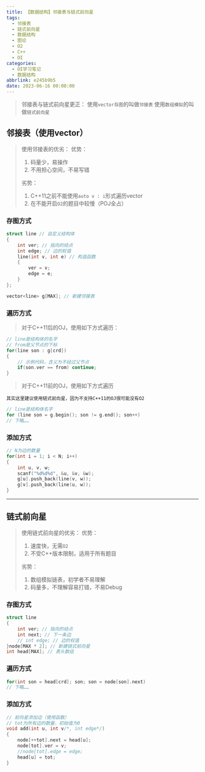 ```yaml
---
title: 【数据结构】邻接表与链式前向星
tags:
  - 邻接表
  - 链式前向星
  - 数据结构
  - 图论
  - O2
  - C++
  - OI
categories:
  - OI学习笔记
  - 数据结构
abbrlink: e245b9b5
date: 2023-06-16 00:00:00
---
```


>邻接表与链式前向星更正：
>使用`vector存图`的叫做`邻接表`
>使用`数组模拟`的叫做`链式前向星`

## 邻接表（使用vector）

>使用邻接表的优劣：
>优势：
>1. 码量少，易操作
>2. 不用担心空间，不易写错
>
>劣势：
>1. C++11之前不能使用`auto v : i`形式遍历vector
>2. 在不能开启`O2`的题目中较慢（POJ全占）

### 存图方式

```C++
struct line // 自定义结构体
{
    int ver; // 指向的结点
    int edge; // 边的权值
    line(int v, int e) // 构造函数
    {
        ver = v;
        edge = e;
    }
};

vector<line> g[MAX]; // 新建邻接表
```

### 遍历方式

>对于C++11后的OJ，使用如下方式遍历：

```C++
// line是结构体的名字
// from是父节点的下标
for(line son : g[crd])
{
    // 示例代码，含义为不经过父节点
    if(son.ver == from) continue;
}
```

>对于C++11前的OJ，使用如下方式遍历

	其实这里建议使用链式前向星，因为不支持C++11的OJ很可能没有O2

```C++
// line是结构体名字
for (line son = g.begin(); son != g.end(); son++) 
// 下略……
```

### 添加方式

```C++
// N为边的数量
for(int i = 1; i < N; i++)
{
    int u, v, w;
    scanf("%d%d%d", &u, &v, &w);
    g[u].push_back(line(v, w));
    g[v].push_back(line(u, w));
}
```

---

## 链式前向星

>使用链式前向星的优劣：
>优势：
>1. 速度快，无需`O2`
>2. 不受C++版本限制，适用于所有题目 
>
>劣势：
>1. 数组模拟链表，初学者不易理解
>2. 码量多，不理解容易打错，不易Debug

### 存图方式

```C++
struct line
{
    int ver; // 指向的结点
    int next; // 下一条边
    // int edge; // 边的权值
}node[MAX * 2]; // 新建链式前向星
int head[MAX]; // 表头数组
```

### 遍历方式

```C++
for(int son = head[crd]; son; son = node[son].next)
// 下略……
```

### 添加方式

```C++
// 前向星添加边（使用函数）
// tot为所有边的数量，初始值为0
void add(int u, int v/*, int edge*/)
{
    node[++tot].next = head[u];
    node[tot].ver = v;
    //node[tot].edge = edge;
    head[u] = tot;
}
```